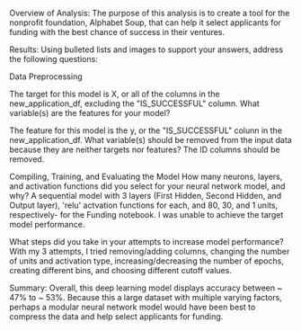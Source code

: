 
Overview of Analysis:
The purpose of this analysis is to create a tool for the nonprofit foundation, Alphabet Soup, that can help it select applicants for funding with the best chance of success in their ventures.

Results:
Using bulleted lists and images to support your answers, address the following questions:

Data Preprocessing

The target for this model is X, or all of the columns in the new_application_df, excluding the "IS_SUCCESSFUL" column.
What variable(s) are the features for your model?

The feature for this model is the y, or the "IS_SUCCESSFUL" colunn in the new_application_df.
What variable(s) should be removed from the input data because they are neither targets nor features?
The ID columns should be removed.

Compiling, Training, and Evaluating the Model
How many neurons, layers, and activation functions did you select for your neural network model, and why?
A sequential model with 3 layers (First Hidden, Second Hidden, and Output layer), 'relu' actvation functions for each, and 80, 30, and 1 units, respectively- for the Funding notebook.
I was unable to achieve the target model performance.


What steps did you take in your attempts to increase model performance?
With my 3 attempts, I tried removing/adding columns, changing the number of units and activation type, increasing/decreasing the number of epochs, creating different bins, and choosing different cutoff values.

Summary: 
Overall, this deep learning model displays accuracy between ~ 47% to ~ 53%. Because this a large dataset with multiple varying factors, perhaps a modular neural network model would have been best to compress the data and help select applicants for funding.
